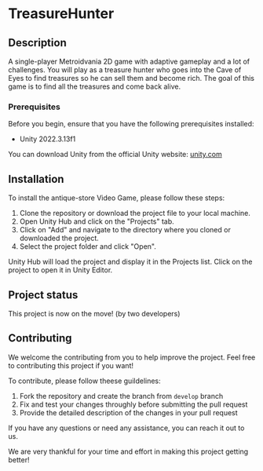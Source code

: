 # TreasureHunter

## Description
A single-player Metroidvania 2D game with adaptive gameplay and a lot of challenges. You will play as a treasure hunter who goes into the Cave of Eyes to find treasures so he can sell them and become rich. The goal of this game is to find all the treasures and come back alive.

### Prerequisites
Before you begin, ensure that you have the following prerequisites installed:

* Unity 2022.3.13f1

You can download Unity from the official Unity website: <a href="https://unity.com/" target="_new">unity.com</a>

## Installation
To install the antique-store Video Game, please follow these steps:

1. Clone the repository or download the project file to your local machine.
2. Open Unity Hub and click on the "Projects" tab.
3. Click on "Add" and navigate to the directory where you cloned or downloaded the project.
4. Select the project folder and click "Open".

Unity Hub will load the project and display it in the Projects list. Click on the project to open it in Unity Editor.

## Project status
This project is now on the move! (by two developers)

## Contributing
We welcome the contributing from you to help improve the project. Feel free to contributing this project if you want!

To contribute, please follow theese guildelines:
1. Fork the repository and create the branch from `develop` branch
2. Fix and test your changes throughly before submitting the pull request
3. Provide the detailed description of the changes in your pull request 

If you have any questions or need any assistance, you can reach it out to us.

We are very thankful for your time and effort in making this project getting better!
